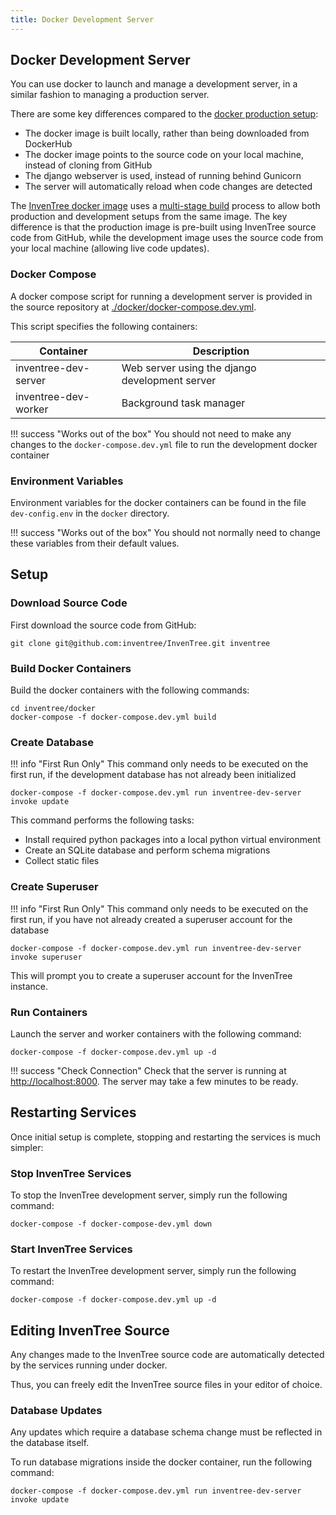 ```yaml
---
title: Docker Development Server
---
```


## Docker Development Server

You can use docker to launch and manage a development server, in a similar fashion to managing a production server.

There are some key differences compared to the [docker production setup](./docker_prod.md):

- The docker image is built locally, rather than being downloaded from DockerHub
- The docker image points to the source code on your local machine, instead of cloning from GitHub
- The django webserver is used, instead of running behind Gunicorn
- The server will automatically reload when code changes are detected

The [InvenTree docker image](https://github.com/inventree/InvenTree/blob/master/docker/Dockerfile) uses a [multi-stage build](https://docs.docker.com/develop/develop-images/multistage-build/) process to allow both production and development setups from the same image. The key difference is that the production image is pre-built using InvenTree source code from GitHub, while the development image uses the source code from your local machine (allowing live code updates).

### Docker Compose

A docker compose script for running a development server is provided in the source repository at [./docker/docker-compose.dev.yml](https://github.com/inventree/InvenTree/blob/master/docker/docker-compose.dev.yml).

This script specifies the following containers:

| Container | Description |
| --- | --- |
| inventree-dev-server | Web server using the django development server |
| inventree-dev-worker | Background task manager |

!!! success "Works out of the box"
    You should not need to make any changes to the `docker-compose.dev.yml` file to run the development docker container

### Environment Variables

Environment variables for the docker containers can be found in the file `dev-config.env` in the `docker` directory.

!!! success "Works out of the box"
    You should not normally need to change these variables from their default values.

## Setup

### Download Source Code

First download the source code from GitHub:

```
git clone git@github.com:inventree/InvenTree.git inventree
```

### Build Docker Containers

Build the docker containers with the following commands:

```
cd inventree/docker
docker-compose -f docker-compose.dev.yml build
```

### Create Database

!!! info "First Run Only"
    This command only needs to be executed on the first run, if the development database has not already been initialized

```
docker-compose -f docker-compose.dev.yml run inventree-dev-server invoke update
```

This command performs the following tasks:

- Install required python packages into a local python virtual environment
- Create an SQLite database and perform schema migrations
- Collect static files

### Create Superuser

!!! info "First Run Only"
    This command only needs to be executed on the first run, if you have not already created a superuser account for the database

```
docker-compose -f docker-compose.dev.yml run inventree-dev-server invoke superuser
```

This will prompt you to create a superuser account for the InvenTree instance.

### Run Containers

Launch the server and worker containers with the following command:

```
docker-compose -f docker-compose.dev.yml up -d
```

!!! success "Check Connection"
    Check that the server is running at [http://localhost:8000](http://localhost:8000). The server may take a few minutes to be ready.

## Restarting Services

Once initial setup is complete, stopping and restarting the services is much simpler:

### Stop InvenTree Services

To stop the InvenTree development server, simply run the following command:

```
docker-compose -f docker-compose-dev.yml down
```

### Start InvenTree Services

To restart the InvenTree development server, simply run the following command:

```
docker-compose -f docker-compose.dev.yml up -d
```

## Editing InvenTree Source

Any changes made to the InvenTree source code are automatically detected by the services running under docker.

Thus, you can freely edit the InvenTree source files in your editor of choice.

### Database Updates

Any updates which require a database schema change must be reflected in the database itself.

To run database migrations inside the docker container, run the following command:

```
docker-compose -f docker-compose.dev.yml run inventree-dev-server invoke update
```
